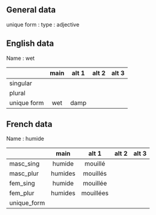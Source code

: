 ## General data

unique form :
type : adjective

## English data

Name : wet

|             | main | alt 1 | alt 2 | alt 3 |
| :---------- | :--: | :---: | :---: | ----- |
| singular    |      |       |       |       |
| plural      |      |       |       |       |
| unique form | wet  | damp  |       |       |

## French data

Name : humide

|             |  main   |   alt 1   | alt 2 | alt 3 |
| :---------- | :-----: | :-------: | :---: | :---: |
| masc_sing   | humide  |  mouillé  |       |       |
| masc_plur   | humides | mouillés  |       |       |
| fem_sing    | humide  | mouillée  |       |       |
| fem_plur    | humides | mouillées |       |       |
| unique_form |         |           |       |       |


